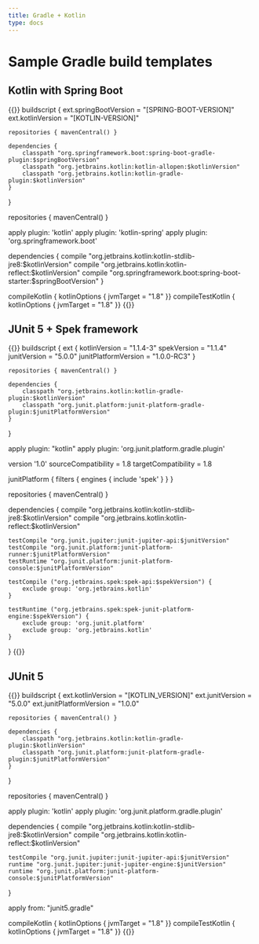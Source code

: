```yaml
---
title: Gradle + Kotlin
type: docs
---
```


# Sample Gradle build templates

## Kotlin with Spring Boot

{{<highlight groovy>}}
buildscript {
    ext.springBootVersion = "[SPRING-BOOT-VERSION]"
    ext.kotlinVersion = "[KOTLIN-VERSION]"

    repositories { mavenCentral() }

    dependencies {
        classpath "org.springframework.boot:spring-boot-gradle-plugin:$springBootVersion"
        classpath "org.jetbrains.kotlin:kotlin-allopen:$kotlinVersion"
        classpath "org.jetbrains.kotlin:kotlin-gradle-plugin:$kotlinVersion"
    }
}

repositories { mavenCentral() }

apply plugin: 'kotlin'
apply plugin: 'kotlin-spring'
apply plugin: 'org.springframework.boot'

dependencies {
    compile "org.jetbrains.kotlin:kotlin-stdlib-jre8:$kotlinVersion"
    compile "org.jetbrains.kotlin:kotlin-reflect:$kotlinVersion"
    compile "org.springframework.boot:spring-boot-starter:$springBootVersion"
}

compileKotlin { kotlinOptions { jvmTarget = "1.8" }}
compileTestKotlin { kotlinOptions { jvmTarget = "1.8" }}
{{</highlight>}}

## JUnit 5 + Spek framework

{{<highlight groovy>}}
buildscript {
    ext {
        kotlinVersion = "1.1.4-3"
        spekVersion = "1.1.4"
        junitVersion = "5.0.0"
        junitPlatformVersion = "1.0.0-RC3"
    }

    repositories { mavenCentral() }

    dependencies {
        classpath "org.jetbrains.kotlin:kotlin-gradle-plugin:$kotlinVersion"
        classpath "org.junit.platform:junit-platform-gradle-plugin:$junitPlatformVersion"
    }
}

apply plugin: "kotlin"
apply plugin: 'org.junit.platform.gradle.plugin'

version '1.0'
sourceCompatibility = 1.8
targetCompatibility = 1.8

junitPlatform {
    filters { engines { include 'spek' } }
}

repositories { mavenCentral() }

dependencies {
    compile "org.jetbrains.kotlin:kotlin-stdlib-jre8:$kotlinVersion"
    compile "org.jetbrains.kotlin:kotlin-reflect:$kotlinVersion"

    testCompile "org.junit.jupiter:junit-jupiter-api:$junitVersion"
    testCompile "org.junit.platform:junit-platform-runner:$junitPlatformVersion"
    testRuntime "org.junit.platform:junit-platform-console:$junitPlatformVersion"

    testCompile ("org.jetbrains.spek:spek-api:$spekVersion") {
        exclude group: 'org.jetbrains.kotlin'
    }

    testRuntime ("org.jetbrains.spek:spek-junit-platform-engine:$spekVersion") {
        exclude group: 'org.junit.platform'
        exclude group: 'org.jetbrains.kotlin'
    }
}
{{</highlight>}}

## JUnit 5

{{<highlight groovy>}}
buildscript {
    ext.kotlinVersion = "[KOTLIN_VERSION]"
    ext.junitVersion = "5.0.0"
    ext.junitPlatformVersion = "1.0.0"

    repositories { mavenCentral() }

    dependencies {
        classpath "org.jetbrains.kotlin:kotlin-gradle-plugin:$kotlinVersion"
        classpath "org.junit.platform:junit-platform-gradle-plugin:$junitPlatformVersion"
    }
}

repositories { mavenCentral() }

apply plugin: 'kotlin'
apply plugin: 'org.junit.platform.gradle.plugin'

dependencies {
    compile "org.jetbrains.kotlin:kotlin-stdlib-jre8:$kotlinVersion"
    compile "org.jetbrains.kotlin:kotlin-reflect:$kotlinVersion"

    testCompile "org.junit.jupiter:junit-jupiter-api:$junitVersion"
    runtime "org.junit.jupiter:junit-jupiter-engine:$junitVersion"
    runtime "org.junit.platform:junit-platform-console:$junitPlatformVersion"
}

apply from: "junit5.gradle"

compileKotlin { kotlinOptions { jvmTarget = "1.8" }}
compileTestKotlin { kotlinOptions { jvmTarget = "1.8" }}
{{</highlight>}}
